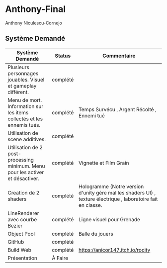 # Anthony-Final
Anthony Niculescu-Cornejo

## Système Demandé
|Système Demandé|Status|Commentaire|
|---|---|---|
| Plusieurs personnages jouables. Visuel et gameplay différent.|complété|
|Menu de mort. Information sur les items collectés et les ennemis tués.|complété|Temps Survécu , Argent Récolté , Ennemi tué|
|Utilisation de scene additives.|complété|
|Utilisation de 2 post-processing minimum. Menu pour les activer et désactiver.|complété|Vignette et Film Grain|
|Creation de 2 shaders|complété|Hologramme (Notre version d'unity gère mal les shaders UI) , texture électrique , laboratoire fait en classe.|
| LineRenderer avec courbe Bezier|complété|Ligne visuel pour Grenade|
|Object Pool|complété|Balle du jouers|
|GitHub|complété|
|Build Web|complété|https://anicor147.itch.io/rocity|
|Présentation|À Faire|

